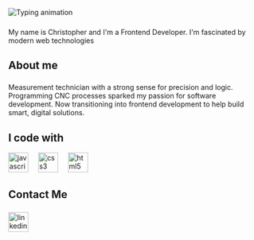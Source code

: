 ![Typing animation](https://readme-typing-svg.demolab.com?font=Fira+Code&weight=700&pause=1000&color=FFFFFF&center=false&vCenter=true&width=600&height=80&lines=Hey+%F0%9F%91%8B+What's+up%3F)



###

<p align="left">My name is Christopher and I'm a Frontend Developer. I'm fascinated by modern web technologies</p>

###

<h2 align="left">About me</h2>

###

<p align="left">Measurement technician with a strong sense for precision and logic. Programming CNC processes sparked my passion for software development. Now transitioning into frontend development to help build smart, digital solutions.</p>

###

<h2 align="left">I code with</h2>

<div display="flex">
  <div align="left">
    <img src="https://cdn.jsdelivr.net/gh/devicons/devicon/icons/javascript/javascript-original.svg" height="40" width="40" alt="javascript logo"  />
    <img width="12" />
    <img src="https://cdn.jsdelivr.net/gh/devicons/devicon/icons/css3/css3-original.svg" height="40" width="40" alt="css3 logo"  />
    <img width="12" />
    <img src="https://cdn.jsdelivr.net/gh/devicons/devicon/icons/html5/html5-original.svg" height="40" width="40" alt="html5 logo"  />
</div>


###

<h2 align="left">Contact Me</h2>

###

<div align="left">
  <a href="https://www.linkedin.com/in/christopher-hipper-014293253/" target="_blank">
    <img src="https://cdn.jsdelivr.net/gh/devicons/devicon/icons/linkedin/linkedin-original.svg" height="40" alt="linkedin logo"  />
  </a>
</div>

###
